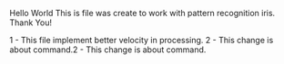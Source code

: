 Hello World
This is file was create to work with pattern recognition iris.
Thank You!


1 - This file implement better velocity in processing.
2 - This change is about command.2 - This change is about command.
